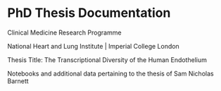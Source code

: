 # PhD Thesis Documentation

Clinical Medicine Research Programme

National Heart and Lung Institute | Imperial College London

Thesis Title: The Transcriptional Diversity of the Human Endothelium

Notebooks and additional data pertaining to the thesis of Sam Nicholas Barnett
